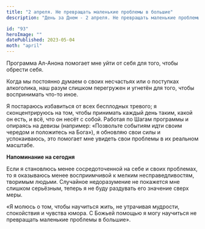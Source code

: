 ```yaml
---
title: "2 апреля. Не превращать маленькие проблемы в большие"
description: "День за Днем - 2 апреля. Не превращать маленькие проблемы в большие"

id: "93"
heroImage: ""
datePublished: 2023-05-04
moth: "april"
---
```


Программа Ал-Анона помогает мне уйти от себя для того, чтобы обрести себя.

Когда мы постоянно думаем о своих несчастьях или о поступках алкоголика, наш
разум слишком перегружен и угнетён для того, чтобы воспринимать что-то иное.

Я постараюсь избавиться от всех бесплодных тревого; я сконцентрируюсь на том,
чтобы принимать каждый день таким, какой он есть, и всё, что он несёт с собой.
Работая по Шагам программы и опираясь на девизы (например: «Позвольте событиям
идти своим чередом и положитесь на Бога»), я обновляю свои силы и
успокаиваюсь, это помогает мне увидеть свои проблемы в их реальном масштабе.

**Напоминание на сегодня**

Если я становлюсь менее сосредоточенной на себе и своих проблемах, то я
оказываюсь менее восприимчивой к мелким несправедливостям, творимым людьми.
Случайное недоразумение не покажется мне слишком серьёзным, теперь я не буду
раздувать его значение сверх меры.

«Я молюсь о том, чтобы научиться жить, не утрачивая мудрости, спокойствия и
чувства юмора. С Божьей помощью я могу научиться не превращать маленькие
проблемы в большие».
